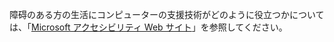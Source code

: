 障碍のある方の生活にコンピューターの支援技術がどのように役立つかについては、「[Microsoft アクセシビリティ Web サイト](http://go.microsoft.com/fwlink/?LinkId=8431)」を参照してください。

<!--HONumber=Jun16_HO4-->


